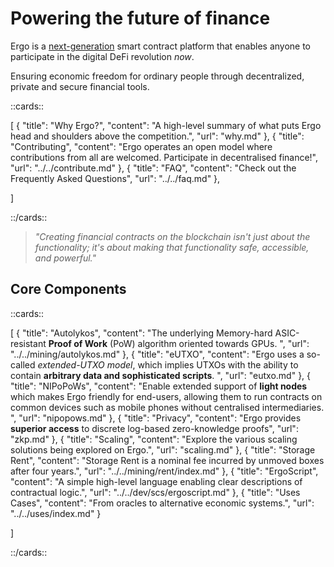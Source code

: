 # Powering the future of finance

Ergo is a [next-generation](scaling.md) smart contract platform that enables anyone to participate in the digital DeFi revolution *now*.

Ensuring economic freedom for ordinary people through decentralized, private and secure financial tools.

::cards::

[
  {
    "title": "Why Ergo?",
    "content": "A high-level summary of what puts Ergo head and shoulders above the competition.",
    "url": "why.md"
  },
  {
    "title": "Contributing",
    "content": "Ergo operates an open model where contributions from all are welcomed. Participate in decentralised finance!",
    "url": "../../contribute.md"
  },
  {
    "title": "FAQ",
    "content": "Check out the Frequently Asked Questions",
    "url": "../../faq.md"
  },


]

::/cards::

> *"Creating financial contracts on the blockchain isn't just about the functionality; it's about making that functionality safe, accessible, and powerful."* 

## Core Components

::cards::

[
  {
    "title": "Autolykos",
    "content": "The underlying Memory-hard ASIC-resistant **Proof of Work** (PoW) algorithm oriented towards GPUs. ",
    "url": "../../mining/autolykos.md"
  },
  {
    "title": "eUTXO",
    "content": "Ergo uses a so-called *extended-UTXO model*, which implies UTXOs with the ability to contain **arbitrary data and sophisticated scripts**. ",
    "url": "eutxo.md"
  },
  {
    "title": "NIPoPoWs",
    "content": "Enable extended support of **light nodes** which makes Ergo friendly for end-users, allowing them to run contracts on common devices such as mobile phones without centralised intermediaries. ",
    "url": "nipopows.md"
  },
  {
    "title": "Privacy",
    "content": "Ergo provides **superior access** to discrete log-based zero-knowledge proofs",
    "url": "zkp.md"
  },
  {
    "title": "Scaling",
    "content": "Explore the various scaling solutions being explored on Ergo.",
    "url": "scaling.md"
  },
  {
    "title": "Storage Rent",
    "content": "Storage Rent is a nominal fee incurred by unmoved boxes after four years.",
    "url": "../../mining/rent/index.md"
  },
  {
    "title": "ErgoScript",
    "content": "A simple high-level language enabling clear descriptions of contractual logic.",
    "url": "../../dev/scs/ergoscript.md"
  },
  {
    "title": "Uses Cases",
    "content": "From oracles to alternative economic systems.",
    "url": "../../uses/index.md"
  }


]

::/cards::


